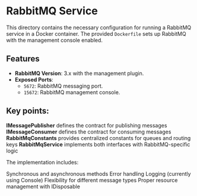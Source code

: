 # RabbitMQ Service

This directory contains the necessary configuration for running a RabbitMQ service in a Docker container. The provided `Dockerfile` sets up RabbitMQ with the management console enabled.

## Features
- **RabbitMQ Version**: 3.x with the management plugin.
- **Exposed Ports**:
  - `5672`: RabbitMQ messaging port.
  - `15672`: RabbitMQ management console.


## Key points:

**IMessagePublisher** defines the contract for publishing messages
**IMessageConsumer** defines the contract for consuming messages
**RabbitMqConstants** provides centralized constants for queues and routing keys
**RabbitMqService** implements both interfaces with RabbitMQ-specific logic

The implementation includes:

Synchronous and asynchronous methods
Error handling
Logging (currently using Console)
Flexibility for different message types
Proper resource management with IDisposable
